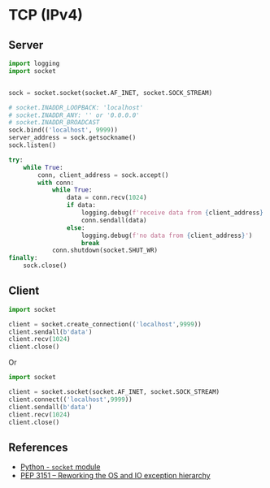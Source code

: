 # TCP (IPv4)

## Server

```python
import logging
import socket


sock = socket.socket(socket.AF_INET, socket.SOCK_STREAM)

# socket.INADDR_LOOPBACK: 'localhost'
# socket.INADDR_ANY: '' or '0.0.0.0'
# socket.INADDR_BROADCAST
sock.bind(('localhost', 9999))
server_address = sock.getsockname()
sock.listen()

try:
    while True:
        conn, client_address = sock.accept()
        with conn:
            while True:
                data = conn.recv(1024)
                if data:
                    logging.debug(f'receive data from {client_address}')
                    conn.sendall(data)
                else:
                    logging.debug(f'no data from {client_address}')
                    break
            conn.shutdown(socket.SHUT_WR)
finally:
    sock.close()
```

## Client

```python
import socket

client = socket.create_connection(('localhost',9999))
client.sendall(b'data')
client.recv(1024)
client.close()
```

Or

```python
import socket

client = socket.socket(socket.AF_INET, socket.SOCK_STREAM)
client.connect(('localhost',9999))
client.sendall(b'data')
client.recv(1024)
client.close()
```

## References

- [Python - `socket` module](https://docs.python.org/3/library/socket.html)
- [PEP 3151 – Reworking the OS and IO exception hierarchy](https://peps.python.org/pep-3151/)
